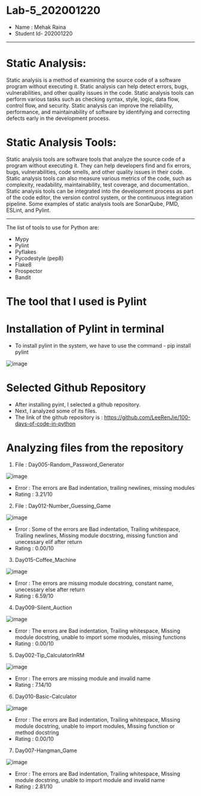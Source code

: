 # Lab-5_202001220

- Name : Mehak Raina
- Student Id- 202001220
**************************
# Static Analysis:
Static analysis is a method of examining the source code of a software program without
executing it. Static analysis can help detect errors, bugs, vulnerabilities, and other quality issues
in the code. Static analysis tools can perform various tasks such as checking syntax, style,
logic, data flow, control flow, and security. Static analysis can improve the reliability,
performance, and maintainability of software by identifying and correcting defects early in the
development process.

# Static Analysis Tools:
Static analysis tools are software tools that analyze the source code of a program without
executing it. They can help developers find and fix errors, bugs, vulnerabilities, code smells, and
other quality issues in their code. Static analysis tools can also measure various metrics of the
code, such as complexity, readability, maintainability, test coverage, and documentation. Static
analysis tools can be integrated into the development process as part of the code editor, the
version control system, or the continuous integration pipeline. Some examples of static analysis
tools are SonarQube, PMD, ESLint, and Pylint.
********************************
The list of tools to use for Python are:
- Mypy
- Pylint
- Pyflakes
- Pycodestyle (pep8)
- Flake8
- Prospector
- Bandit

# The tool that I used is Pylint

# Installation of Pylint in terminal

- To install pylint in the system, we have to use the command - pip install pylint

![image](https://user-images.githubusercontent.com/124191847/225564467-2e25f67d-61c9-4e80-ba38-83c051b4313c.png)

# Selected Github Repository
- After installing pyint, I selected a github repository.
- Next, I analyzed some of its files.
- The link of the github repository is : https://github.com/LeeRenJie/100-days-of-code-in-python

# Analyzing files from the repository

1. File : Day005-Random_Password_Generator

![image](https://user-images.githubusercontent.com/124191847/225566524-afc22bd4-04d3-4c3a-be11-54c5b89d407f.png)

- Error : The errors are Bad indentation, trailing newlines, missing modules
- Rating : 3.21/10

2. File : Day012-Number_Guessing_Game

![image](https://user-images.githubusercontent.com/124191847/225568298-123e4aae-a686-4595-bdbd-6c6950f0a1d3.png)

- Error : Some of the errors are Bad indentation, Trailing whitespace, Trailing newlines, Missing module docstring, missing function and unecessary elif after return
- Rating : 0.00/10

3. Day015-Coffee_Machine

![image](https://user-images.githubusercontent.com/124191847/225569740-9c13e00f-3253-48fc-ba73-8618ebb43ced.png)

- Error : The errors are missing module docstring, constant name, unecessary else after return
- Rating : 6.59/10

4. Day009-Silent_Auction

![image](https://user-images.githubusercontent.com/124191847/225570411-f6b731e4-4728-4aad-9180-3eae7c371fc0.png)

- Error : The errors are Bad indentation, Trailing whitespace, Missing module docstring, unable to import some modules, missing functions
- Rating : 0.00/10

5. Day002-Tip_CalculatorInRM

![image](https://user-images.githubusercontent.com/124191847/225571177-38bda69b-01a3-4b34-8819-b7eaa9af424f.png)

- Error : The errors are missing module and invalid name
- Rating : 7.14/10

6. Day010-Basic-Calculator

![image](https://user-images.githubusercontent.com/124191847/225571757-e9f0f8d5-cfc6-4877-9639-366a56e3cbbb.png)

- Error : The errors are Bad indentation, Trailing whitespace, Missing module docstring, unable to import modules, Missing function or method docstring
- Rating : 0.00/10

7. Day007-Hangman_Game

![image](https://user-images.githubusercontent.com/124191847/225572892-bba06724-f013-44f7-9deb-8e1304b3fe3d.png)

- Error : The errors are Bad indentation, Trailing whitespace, Missing module docstring, unable to import module and invalid name
- Rating : 2.81/10
